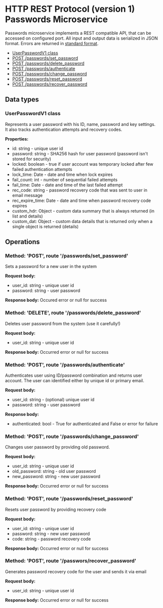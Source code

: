 # HTTP REST Protocol (version 1) <br> Passwords Microservice

Passwords microservice implements a REST compatible API, that can be accessed on configured port.
All input and output data is serialized in JSON format. Errors are returned in [standard format]().

* [UserPasswordV1 class](#class1)
* [POST /passwords/set_password](#operation1)
* [POST /passwords/delete_password](#operation2)
* [POST /passwords/authenticate](#operation3)
* [POST /passwords/change_password](#operation4)
* [POST /passwords/reset_password](#operation5)
* [POST /passwords/recover_password](#operation6)

## Data types

### <a name="class1"></a> UserPasswordV1 class

Represents a user password with his ID, name, password and key settings.
It also tracks authentication attempts and recovery codes. 

**Properties:**
- id: string - unique user id
- password: string - SHA256 hash for user password (password isn't stored for security)
- locked: boolean - true if user account was temporary locked after few failed authentication attempts
- lock_time: Date - date and time when lock expires
- fail_count: int - number of sequential failed attempts
- fail_time: Date - date and time of the last failed attempt
- rec_code: string - password recovery code that was sent to user in email message
- rec\_expire\_time: Date - date and time when password recovery code expires
- custom_hdr: Object - custom data summary that is always returned (in list and details)
- custom_dat: Object - custom data details that is returned only when a single object is returned (details)

## Operations

### <a name="operation1"></a> Method: 'POST', route '/passwords/set_password'

Sets a password for a new user in the system

**Request body:**
- user_id: string - unique user id
- password: string - user password

**Response body:**
Occured error or null for success

### <a name="operation2"></a> Method: 'DELETE', route '/passwords/delete_password'

Deletes user password from the system (use it carefully!)

**Request body:**
- user_id: string - unique user id

**Response body:**
Occurred error or null for success

### <a name="operation3"></a> Method: 'POST', route '/passwords/authenticate'

Authenticates user using ID/password combination and returns user account.
The user can identified either by unique id or primary email.

**Request body:**
- user_id: string - (optional) unique user id
- password: string - user password

**Response body:**
- authenticated: bool - True for authenticated and False or error for failure

### <a name="operation4"></a> Method: 'POST', route '/passwords/change_password'

Changes user password by providing old password.

**Request body:**
- user_id: string - unique user id
- old_password: string - old user password
- new_password: string - new user password

**Response body:**
Occurred error or null for success

### <a name="operation5"></a> Method: 'POST', route '/passwords/reset_password'

Resets user password by providing recovery code

**Request body:**
- user_id: string - unique user id
- password: string - new user password
- code: string - password recovery code

**Response body:**
Occurred error or null for success

### <a name="operation6"></a> Method: 'POST', route '/passwors/recover_password'

Generates password recovery code for the user and sends it via email

**Request body:**
- user_id: string - unique user id

**Response body:**
Occurred error or null for success
